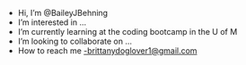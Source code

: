 - Hi, I’m @BaileyJBehning
- I’m interested in ...
- I’m currently learning at the coding bootcamp in the U of M
- I’m looking to collaborate on ...
- How to reach me 
   -brittanydoglover1@gmail.com

<!---
BaileyJBehning/BaileyJBehning is a ✨ special ✨ repository because its `README.md` (this file) appears on your GitHub profile.
You can click the Preview link to take a look at your changes.
--->
